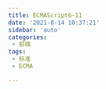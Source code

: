 ```yaml
---
title: ECMAScript6~11 
date: '2021-8-14 10:37:21'
sidebar: 'auto'
categories:
 - 前端
tags:
 - 标准
 - ECMA

---
```


